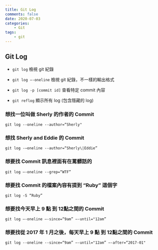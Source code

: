 ```yaml
---
title: Git Log
comments: false
date: 2020-07-03
categories:
    - Git
tags:
    - git
---
```


## Git Log

- `git log`  檢視 git 紀錄

- `git log —-oneline` 檢視 git 紀錄，不一樣的輸出格式

- `git log -p [commit id]`  查看特定 commit 內容

- `git reflog` 顯示所有 log (包含隱藏的 log)


### 想找一位叫做 Sherly 的作者的 Commit

`git log --oneline --author=“Sherly"`



### 想找 Sherly and Eddie 的 Commit

`git log -—oneline --author=“Sherly\|Eddie”`



### 想要找 Commit 訊息裡面有在罵髒話的

`git log —-oneline --grep=“WTF”`



### 想要找 Commit 的檔案內容有提到 “Ruby” 這個字

`git log -S “Ruby”`



### 想要找今天早上 9 點 到 12點之間的 Commit

`git log —-oneline —-since=“9am” —-until="12am”`



### 想要找從 2017 年 1 月之後，每天早上 9 點 到 12點之間的 Commit

`git log --oneline --since=“9am” —-until="12am” —-after=“2017-01"`
